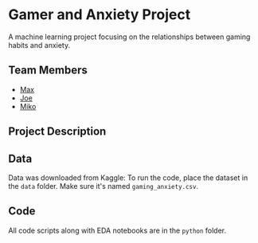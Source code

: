 # Gamer and Anxiety Project
A machine learning project focusing on the relationships between gaming habits and anxiety.

## Team Members

- [Max](https://github.com/midniteclub)
- [Joe](https://github.com/binaryplatitude)
- [Miko](https://github.com/bluemaw)

## Project Description

## Data

Data was downloaded from Kaggle:
To run the code, place the dataset in the `data` folder. Make sure it's named `gaming_anxiety.csv`.

## Code

All code scripts along with EDA notebooks are in the `python` folder.
